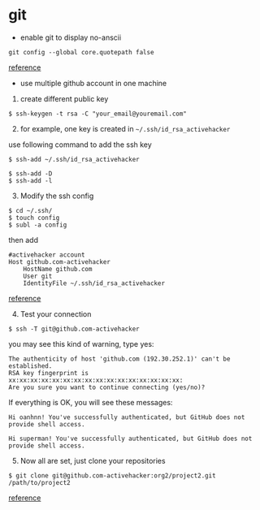 # git
- enable git to display no-anscii 

```
git config --global core.quotepath false
```
[reference](https://stackoverflow.com/questions/4144417/how-to-handle-asian-characters-in-file-names-in-git-on-os-x)

- use multiple github account in one machine

1. create different public key

```
$ ssh-keygen -t rsa -C "your_email@youremail.com"
```

2. for example, one key is created in `~/.ssh/id_rsa_activehacker`

use following command to add the ssh key

```
$ ssh-add ~/.ssh/id_rsa_activehacker

$ ssh-add -D
$ ssh-add -l
```

3. Modify the ssh config

```
$ cd ~/.ssh/
$ touch config
$ subl -a config
```

then add 

```
#activehacker account
Host github.com-activehacker
	HostName github.com
	User git
	IdentityFile ~/.ssh/id_rsa_activehacker
```
[reference](https://gist.github.com/jexchan/2351996)

4. Test your connection

```
$ ssh -T git@github.com-activehacker
```

you may see this kind of warning, type yes:

```
The authenticity of host 'github.com (192.30.252.1)' can't be established.
RSA key fingerprint is xx:xx:xx:xx:xx:xx:xx:xx:xx:xx:xx:xx:xx:xx:xx:xx:
Are you sure you want to continue connecting (yes/no)?
```

If everything is OK, you will see these messages:

```
Hi oanhnn! You've successfully authenticated, but GitHub does not provide shell access.
```
```
Hi superman! You've successfully authenticated, but GitHub does not provide shell access.
```

5. Now all are set, just clone your repositories

```
$ git clone git@github.com-activehacker:org2/project2.git /path/to/project2
```

[reference](https://gist.github.com/oanhnn/80a89405ab9023894df7)